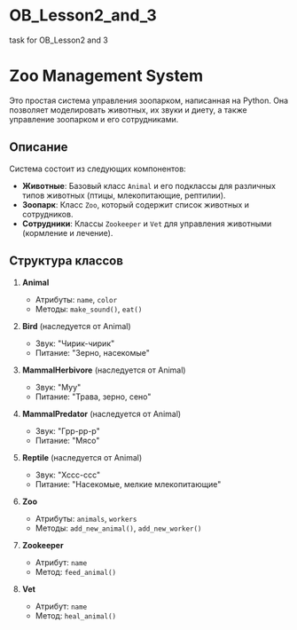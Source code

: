 # OB_Lesson2_and_3
 task for OB_Lesson2 and 3
 # Zoo Management System

Это простая система управления зоопарком, написанная на Python. Она позволяет моделировать животных, их звуки и диету, а также управление зоопарком и его сотрудниками.

## Описание

Система состоит из следующих компонентов:

- **Животные**: Базовый класс `Animal` и его подклассы для различных типов животных (птицы, млекопитающие, рептилии).
- **Зоопарк**: Класс `Zoo`, который содержит список животных и сотрудников.
- **Сотрудники**: Классы `Zookeeper` и `Vet` для управления животными (кормление и лечение).

## Структура классов

1. **Animal**
   - Атрибуты: `name`, `color`
   - Методы: `make_sound()`, `eat()`

2. **Bird** (наследуется от Animal)
   - Звук: "Чирик-чирик"
   - Питание: "Зерно, насекомые"

3. **MammalHerbivore** (наследуется от Animal)
   - Звук: "Муу"
   - Питание: "Трава, зерно, сено"

4. **MammalPredator** (наследуется от Animal)
   - Звук: "Грр-рр-р"
   - Питание: "Мясо"

5. **Reptile** (наследуется от Animal)
   - Звук: "Хссс-ссс"
   - Питание: "Насекомые, мелкие млекопитающие"

6. **Zoo**
   - Атрибуты: `animals`, `workers`
   - Методы: `add_new_animal()`, `add_new_worker()`

7. **Zookeeper**
   - Атрибут: `name`
   - Метод: `feed_animal()`

8. **Vet**
   - Атрибут: `name`
   - Метод: `heal_animal()`

